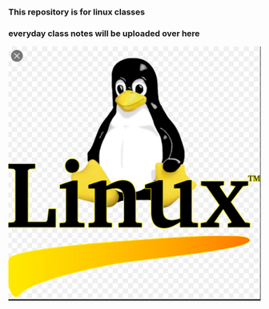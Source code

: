 ### This repository is for linux classes
### everyday class notes will be uploaded over here
![Preview](Images/image.png)


